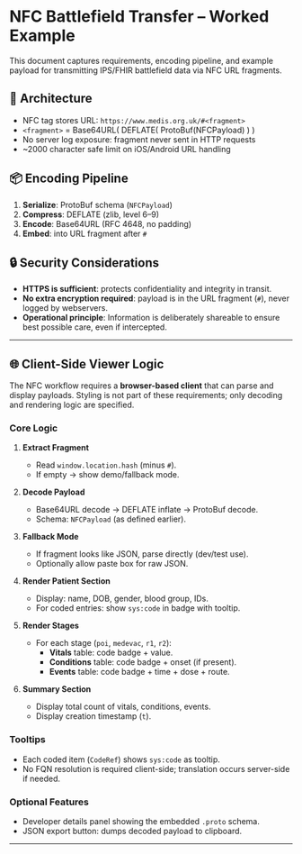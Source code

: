 # NFC Battlefield Transfer – Worked Example

This document captures requirements, encoding pipeline, and example payload for transmitting IPS/FHIR battlefield data via NFC URL fragments.

## 📐 Architecture

- NFC tag stores URL: `https://www.medis.org.uk/#<fragment>`
- `<fragment>` = Base64URL( DEFLATE( ProtoBuf(NFCPayload) ) )
- No server log exposure: fragment never sent in HTTP requests
- ~2000 character safe limit on iOS/Android URL handling

## 📦 Encoding Pipeline

1. **Serialize**: ProtoBuf schema (`NFCPayload`)
2. **Compress**: DEFLATE (zlib, level 6–9)
3. **Encode**: Base64URL (RFC 4648, no padding)
4. **Embed**: into URL fragment after `#`

## 🔒 Security Considerations

- **HTTPS is sufficient**: protects confidentiality and integrity in transit.  
- **No extra encryption required**: payload is in the URL fragment (`#`), never logged by webservers.  
- **Operational principle**: Information is deliberately shareable to ensure best possible care, even if intercepted.  

---

## 🌐 Client-Side Viewer Logic

The NFC workflow requires a **browser-based client** that can parse and display payloads. Styling is not part of these requirements; only decoding and rendering logic are specified.

### Core Logic
1. **Extract Fragment**
   - Read `window.location.hash` (minus `#`).
   - If empty → show demo/fallback mode.

2. **Decode Payload**
   - Base64URL decode → DEFLATE inflate → ProtoBuf decode.
   - Schema: `NFCPayload` (as defined earlier).

3. **Fallback Mode**
   - If fragment looks like JSON, parse directly (dev/test use).
   - Optionally allow paste box for raw JSON.

4. **Render Patient Section**
   - Display: name, DOB, gender, blood group, IDs.
   - For coded entries: show `sys:code` in badge with tooltip.

5. **Render Stages**
   - For each stage (`poi`, `medevac`, `r1`, `r2`):
     - **Vitals** table: code badge + value.
     - **Conditions** table: code badge + onset (if present).
     - **Events** table: code badge + time + dose + route.

6. **Summary Section**
   - Display total count of vitals, conditions, events.
   - Display creation timestamp (`t`).

### Tooltips
- Each coded item (`CodeRef`) shows `sys:code` as tooltip.
- No FQN resolution is required client-side; translation occurs server-side if needed.

### Optional Features
- Developer details panel showing the embedded `.proto` schema.
- JSON export button: dumps decoded payload to clipboard.

---
